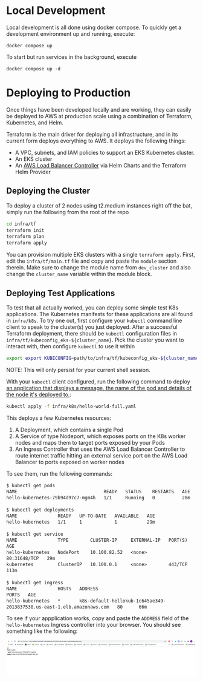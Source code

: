 # Local Development

Local development is all done using docker compose. To quickly get a development environment up and running, execute:

```
docker compose up
```

To start but run services in the background, execute

```
docker compose up -d
```

# Deploying to Production

Once things have been developed locally and are working, they can easily be
deployed to AWS at production scale using a combination of Terraform,
Kubernetes, and Helm.

Terraform is the main driver for deploying all infrastructure, and in its
current form deploys everything to AWS. It deploys the following things:

  - A VPC, subnets, and IAM policies to support an EKS Kubernetes cluster. 
  - An EKS cluster
  - An [AWS Load Balancer Controller](https://artifacthub.io/packages/helm/aws/aws-load-balancer-controller) via Helm Charts and the Terraform Helm Provider

## Deploying the Cluster

To deploy a cluster of 2 nodes using t2.medium instances right off the bat, simply run the following from the root of the repo 

```bash
cd infra/tf
terraform init
terraform plan
terraform apply
```

You can provision multiple EKS clusters with a single `terraform apply`. First, edit the `infra/tf/main.tf` file and copy and paste the `module` section therein. Make sure to change the module name from `dev_cluster` and also change the `cluster_name` variable within the module block.

## Deploying Test Applications

To test that all actually worked, you can deploy some simple test K8s applications. The Kubernetes manifests for these applications are all found in `infra/k8s`. To try one out, first configure your `kubectl` command line client to speak to the cluster(s) you just deployed. After a successful Terraform deployment, there should be `kubectl` configuration files in `infra/tf/kubeconfig_eks-${cluster_name}`. Pick the cluster you want to interact with, then configure `kubectl` to use it within

```bash
export export KUBECONFIG=path/to/infra/tf/kubeconfig_eks-${cluster_name}`
```

NOTE: This will only persist for your current shell session.

With your `kubectl` client configured, run the following command to deploy [an
application that displays a message, the name of the pod and details of the
node it's deployed to.](https://github.com/paulbouwer/hello-kubernetes):

```bash
kubectl apply -f infra/k8s/hello-world-full.yaml
```

This deploys a few Kubernetes resources:

  1. A Deployment, which contains a single Pod 
  2. A Service of type Nodeport, which exposes ports on the K8s worker nodes and maps them to target ports exposed by your Pods
  3. An Ingress Controller that uses the AWS Load Balancer Controller to route internet traffic hitting an external service port on the AWS Load Balancer to ports exposed on worker nodes 

To see them, run the following commands:

```
$ kubectl get pods
NAME                                READY   STATUS    RESTARTS   AGE
hello-kubernetes-79b94d97c7-mgm4h   1/1     Running   0          28m

$ kubectl get deployments
NAME               READY   UP-TO-DATE   AVAILABLE   AGE
hello-kubernetes   1/1     1            1           29m

$ kubectl get service
NAME               TYPE        CLUSTER-IP     EXTERNAL-IP   PORT(S)        AGE
hello-kubernetes   NodePort    10.100.82.52   <none>        80:31648/TCP   29m
kubernetes         ClusterIP   10.100.0.1     <none>        443/TCP        113m

$ kubectl get ingress
NAME               HOSTS   ADDRESS                                                                  PORTS   AGE
hello-kubernetes   *       k8s-default-hellokub-1c645ae349-2013837538.us-east-1.elb.amazonaws.com   80      66m
```

To see if your appplication works, copy and paste the `ADDRESS` field of the `hello-kubernetes` Ingress controller into your browser. You should see something like the following: 

![](./docs/figures/hello-kubernetes-success.png)
